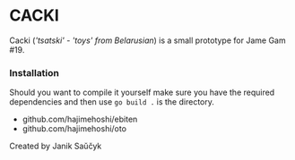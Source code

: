 # CACKI
Cacki (*'tsatski' - 'toys' from Belarusian*) is a small prototype for Jame Gam #19.
### Installation
Should you want to compile it yourself make sure you have the required dependencies and then use `go build .` is the directory.
* github.com/hajimehoshi/ebiten
* github.com/hajimehoshi/oto

Created by Janik Saŭčyk
